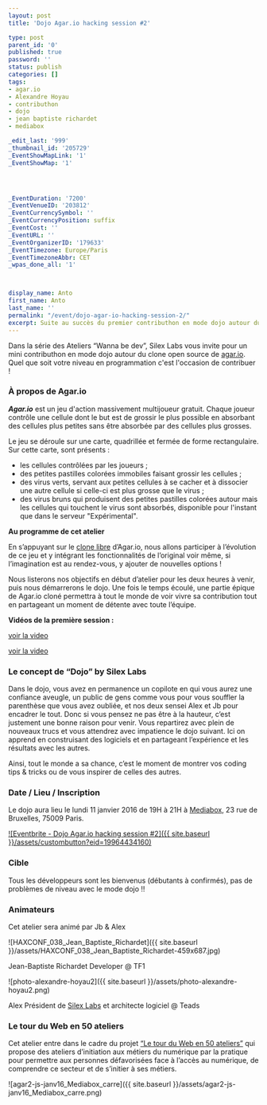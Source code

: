 ```yaml
---
layout: post
title: 'Dojo Agar.io hacking session #2'

type: post
parent_id: '0'
published: true
password: ''
status: publish
categories: []
tags:
- agar.io
- Alexandre Hoyau
- contributhon
- dojo
- jean baptiste richardet
- mediabox

_edit_last: '999'
_thumbnail_id: '205729'
_EventShowMapLink: '1'
_EventShowMap: '1'




_EventDuration: '7200'
_EventVenueID: '203812'
_EventCurrencySymbol: ''
_EventCurrencyPosition: suffix
_EventCost: ''
_EventURL: ''
_EventOrganizerID: '179633'
_EventTimezone: Europe/Paris
_EventTimezoneAbbr: CET
_wpas_done_all: '1'



display_name: Anto
first_name: Anto
last_name: ''
permalink: "/event/dojo-agar-io-hacking-session-2/"
excerpt: Suite au succès du premier contributhon en mode dojo autour du clone open source de agar.io on vous propose de remettre ça pour aller plus loin dans l’ajout de fonctionnalités.
---
```


Dans la série des Ateliers “Wanna be dev”, Silex Labs vous invite pour un mini contributhon en mode dojo autour du clone open source de [agar.io](http://agar.io). Quel que soit votre niveau en programmation c'est l'occasion de contribuer !

### **À propos de Agar.io**

**_Agar.io_** est un jeu d'action massivement multijoueur gratuit. Chaque joueur contrôle une cellule dont le but est de grossir le plus possible en absorbant des cellules plus petites sans être absorbée par des cellules plus grosses.

Le jeu se déroule sur une carte, quadrillée et fermée de forme rectangulaire. Sur cette carte, sont présents
: 
*   les cellules contrôlées par les joueurs ;
*   des petites pastilles colorées immobiles faisant grossir les cellules ;
*   des virus verts, servant aux petites cellules à se cacher et à dissocier une autre cellule si celle-ci est plus grosse que le virus ;
*   des virus bruns qui produisent des petites pastilles colorées autour mais les cellules qui touchent le virus sont absorbés, disponible pour l'instant que dans le serveur "Expérimental".

**Au programme de cet atelier**

En s’appuyant sur le [clone libre](https://github.com/huytd/agar.io-clone) d’Agar.io, nous allons participer à l’évolution de ce jeu et y intégrant les fonctionnalités de l’original voir même, si l’imagination est au rendez-vous, y ajouter de nouvelles options !

Nous listerons nos objectifs en début d’atelier pour les deux heures à venir, puis nous démarrerons le dojo. Une fois le temps écoulé, une partie épique de Agar.io cloné permettra à tout le monde de voir vivre sa contribution tout en partageant un moment de détente avec toute l’équipe.

**Vidéos de la première session :**

[voir la video](https://www.youtube.com/watch?v=OzPJf-6WN2g)


[voir la video](https://www.youtube.com/watch?v=twqOcZUkFaA)


### **Le concept de “Dojo” by Silex Labs**

Dans le dojo, vous avez en permanence un copilote en qui vous aurez une confiance aveugle, un public de gens comme vous pour vous souffler la parenthèse que vous avez oubliée, et nos deux sensei Alex et Jb pour encadrer le tout. Donc si vous pensez ne pas être à la hauteur, c’est justement une bonne raison pour venir. Vous repartirez avec plein de nouveaux trucs et vous attendrez avec impatience le dojo suivant. Ici on apprend en construisant des logiciels et en partageant l’expérience et les résultats avec les autres.

Ainsi, tout le monde a sa chance, c’est le moment de montrer vos coding tips & tricks ou de vous inspirer de celles des autres.

### **Date / Lieu / Inscription**

Le dojo aura lieu le lundi 11 janvier 2016 de 19H à 21H à [Mediabox](http://www.mediabox.fr/), 23 rue de Bruxelles, 75009 Paris.

[![Eventbrite - Dojo Agar.io hacking session #2]({{ site.baseurl }}/assets/custombutton?eid=19964434160)](http://www.eventbrite.fr/e/billets-dojo-agario-hacking-session-2-19964434160?ref=ebtn)

### **Cible**

Tous les développeurs sont les bienvenus (débutants à confirmés), pas de problèmes de niveau avec le mode dojo !!

### **Animateurs**

Cet atelier sera animé par Jb & Alex

![HAXCONF_038_Jean_Baptiste_Richardet]({{ site.baseurl }}/assets/HAXCONF_038_Jean_Baptiste_Richardet-459x687.jpg)

Jean-Baptiste Richardet Developer @ TF1

![photo-alexandre-hoyau2]({{ site.baseurl }}/assets/photo-alexandre-hoyau2.png)

Alex Président de [Silex Labs](https://www.silexlabs.org/) et architecte logiciel @ Teads

### **Le tour du Web en 50 ateliers**

Cet atelier entre dans le cadre du projet [“Le tour du Web en 50 ateliers”](https://www.silexlabs.org/le-tour-du-web-en-50-ateliers-2/) qui propose des ateliers d’initiation aux métiers du numérique par la pratique pour permettre aux personnes défavorisées face à l’accès au numérique, de comprendre ce secteur et de s’initier à ses métiers.

![agar2-js-janv16_Mediabox_carre]({{ site.baseurl }}/assets/agar2-js-janv16_Mediabox_carre.png)

